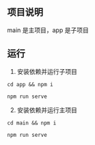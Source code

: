 ## 项目说明

main 是主项目，app 是子项目

## 运行

1. 安装依赖并运行子项目
```
cd app && npm i
```
```
npm run serve
```


2. 安装依赖并运行主项目
```
cd main && npm i
```
```
npm run serve
```
